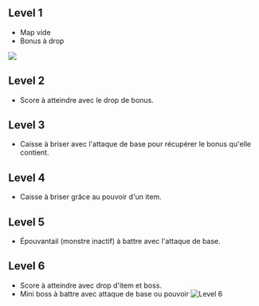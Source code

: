 ## Level 1
- Map vide
- Bonus à drop

![](https://cdn.discordapp.com/attachments/322137761190772747/322139281378246656/91577.gif)
## Level 2
- Score à atteindre avec le drop de bonus.

## Level 3
- Caisse à briser avec l'attaque de base pour récupérer le bonus qu'elle contient.

## Level 4
- Caisse à briser grâce au pouvoir d'un item.

## Level 5
- Épouvantail (monstre inactif) à battre avec l'attaque de base.

## Level 6
- Score à atteindre avec drop d'item et boss.
- Mini boss à battre avec attaque de base ou pouvoir   ![Level 6](https://cdn.discordapp.com/attachments/326452910303215627/334084452072423424/Level_Design_6.png)



